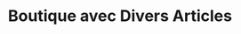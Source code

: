 ---
title: "Boutique avec Divers Articles"
url: /nzerekore/boutique-avec-divers-articles-11/
shop: commodité
---